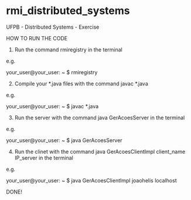 rmi_distributed_systems
=======================

UFPB - Distributed Systems - Exercise

HOW TO RUN THE CODE

1. Run the command rmiregistry in the terminal

e.g. 

your_user@your_user: ~ $ rmiregistry 

2. Compile your *.java files with the command javac *.java

e.g.

your_user@your_user: ~ $ javac *.java

3. Run the server with the command java GerAcoesServer in the terminal

e.g.

your_user@your_user: ~ $ java GerAcoesServer

4. Run the clinet with the command java GerAcoesClientImpl client_name IP_server in the terminal

e.g.

your_user@your_user: ~ $ java GerAcoesClientImpl joaohelis localhost

DONE!
